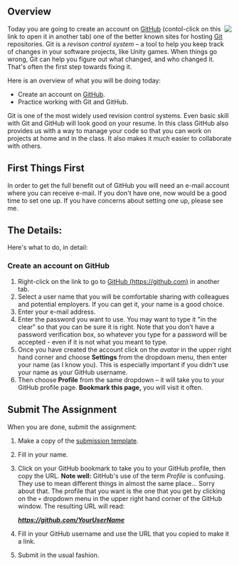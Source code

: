 ---
---

[template]: https://docs.google.com/document/d/1A2caoezkCmQ0vNNIph1n_HO3JWFoUpoG6XaQrrJFP4c/edit?usp=sharing

## Overview

<img src="https://imgs.xkcd.com/comics/git.png" align="right"> Today you are going to create an account on [GitHub][] (contol-click on this link to open it in another tab) one of the better known sites for hosting [Git][] repositories. Git is a _revison control system_ – a tool to help you keep track of changes in your software projects, like Unity games. When things go wrong, Git can help you figure out what changed, and who changed it. That's often the first step towards fixing it.

Here is an overview of what you will be doing today:

* Create an account on [GitHub][].
* Practice working with Git and GitHub.

Git is one of the most widely used revision control systems. Even basic skill with Git and GitHub will look good on your resume. In this class GitHub also provides us with a way to manage your code so that you can work on projects at home and in the class. It also makes it _much_ easier to collaborate with others.

## First Things First

In order to get the full benefit out of GitHub you will need an e-mail account where you can receive e-mail. If you don't have one, now would be a good time to set one up. If you have concerns about setting one up, please see me.

## The Details:

Here's what to do, in detail:

### Create an account on GitHub

1. Right-click on the link to go to [GitHub (https://github.com)][github] in another tab.
2. Select a user name that you will be comfortable sharing with colleagues and potential employers. If you can get it, your name is a good choice.
3. Enter your e-mail address.
4. Enter the password you want to use. You may want to type it "in the clear" so that you can be sure it is right. Note that you don't have a password verification box, so whatever you type for a password will be accepted - even if it is not what you meant to type.
5. Once you have created the account click on the *avatar* in the upper right hand corner and choose **Settings** from the dropdown menu, then enter your name (as I know you). This is especially important if you didn't use your name as your GitHub username.
6. Then choose **Profile** from the same dropdown – it will take you to your GitHub profile page. **Bookmark this page,** you will visit it often.

## Submit The Assignment

When you are done, submit the assignment:

1. Make a copy of the [submission template][template].
1. Fill in your name.
1. Click on your GitHub bookmark to take you to your GitHub profile, then copy the URL. **Note well:** GitHub's use of the term _Profile_ is confusing. They use to mean different things in almost the same place... Sorry about that. The profile that you want is the one that you get by clicking on the `+` dropdown menu in the upper right hand corner of the GitHub window. The resulting URL will read:

   ***https://github.com/YourUserName***
1. Fill in your GitHub username and use the URL that you copied to make it a link.
1. Submit in the usual fashion.
 
[github]: <https://github.com>
[git]: <https://git-scm.com>
[gh-guides]: <https://guides.github.com>
[gh-pages]: <https://pages.github.com>
[hello-world]: <https://guides.github.com/activities/hello-world/>
[gh-flow]: <https://guides.github.com/introduction/flow/>
[setup-gh-pages]: <https://guides.github.com/features/pages/>
[gh-squares]: <https://help.github.com/articles/viewing-contributions-on-your-profile/>
[gfm]: <https://guides.github.com/features/mastering-markdown/>
